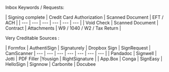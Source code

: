 
Inbox Keywords / Requests:

|  Signing complete   |  Credit Card Authorization   | Scanned Document | EFT / ACH |
| --- | --- | --- | --- | --- | --- |
|  Void Check   |  Scanned Document   | Contract | Attachments | W9 / 1040 / W2 / Tax Return |


Very Creditable Sources :

|  Formfox   |  AuthentiSign   | Signaturely  | Dropbox Sign | SignRequest  | CamScanner
| --- | --- | --- | --- | --- | --- |  --- | 
|  Pandadoc   |  Signwell   | Jotti | PDF Filler |Yousign | RightSignature  |
| App.Box | Conga | SignEasy | HelloSign | Signnow | Carbonite | Docubee 
